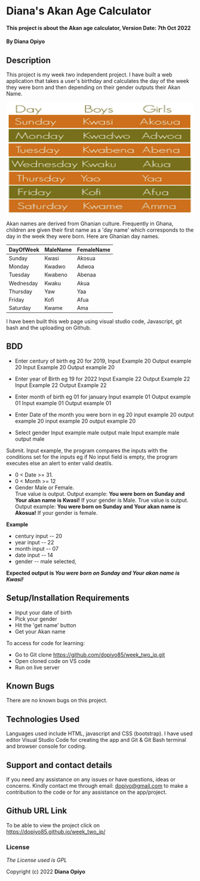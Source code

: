 # Diana's Akan Age Calculator

#### This project is about the Akan age calculator, Version Date: 7th Oct 2022

#### By **Diana Opiyo**

## Description

This project is my week two independent project. I have built a web application that takes a user's birthday and calculates the day of the week they were born and then depending on their gender outputs their Akan Name.

 <img src="/images/akannames.png" width="500px" height="300px">

Akan names are derived from Ghanian culture. Frequently in Ghana, children are given their first name as a 'day name' which corresponds to the day in the week they were born. Here are Ghanian day names.

| DayOfWeek | MaleName | FemaleName |
| --------- | -------- | ---------- |
| Sunday    | Kwasi    | Akosua     |
| Monday    | Kwadwo   | Adwoa      |
| Tuesday   | Kwabeno  | Abenaa     |
| Wednesday | Kwaku    | Akua       |
| Thursday  | Yaw      | Yaa        |
| Friday    | Kofi     | Afua       |
| Saturday  | Kwame    | Ama        |

I have been built this web page using visual studio code, Javascript, git bash and the uploading on Github.

## BDD
* Enter century of birth eg 20 for 2019,
Input Example 20
Output example 20
     Input Example 20
     Output example 20

* Enter year of Birth eg 19 for 2022
Input Example 22
Output Example 22
     Input Example 22
     Output Example 22

* Enter month of birth eg 01 for january 
Input example 01
Output example 01
    Input example 01
    Output example 01

* Enter Date of the month you were born in eg 20
input example 20
output example 20
    input example 20
    output example 20

* Select gender 
Input example male
output male
    Input example male
    output male

Submit.
Input example, the program compares the inputs with the conditions set for the inputs eg if No input field is empty, the program executes else an alert to enter valid deatils.
* 0 < Date >= 31.
* 0 < Month >= 12
* Gender Male or Female.  
True value is output. Output example: **You were born on Sunday and Your akan name is Kwasi!** If your gender is Male.
True value is output. Output example: **You were born on Sunday and Your akan name is  Akosua!** If your gender is female.

**Example**
* century input -- 20
* year input   -- 22
* month input  -- 07
* date input -- 14
* gender -- male selected,

**Expected output is *You were born on Sunday and Your akan name is Kwasi!*** 


## Setup/Installation Requirements

- Input your date of birth
- Pick your gender
- Hit the 'get name' button
- Get your Akan name

To access for code for learning:

- Go to Git clone https://github.com/dopiyo85/week_two_ip.git
- Open cloned code on VS code
- Run on live server

## Known Bugs

There are no known bugs on this project.

## Technologies Used

Languages used include HTML, javascript and CSS (bootstrap). I have used editor Visual Studio Code for creating the app and Git & Git Bash terminal and browser console for coding.

## Support and contact details

If you need any assistance on any issues or have questions, ideas or concerns. Kindly contact me through email: dopiyo@gmail.com to make a contribution to the code or for any assistance on the app/project.

## Github URL Link

To be able to view the project click on https://dopiyo85.github.io/week_two_ip/

### License

_The License used is GPL_

Copyright (c) 2022 **Diana Opiyo**
